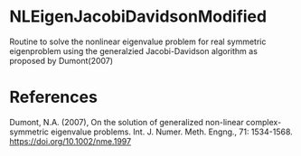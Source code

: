 # NLEigenJacobiDavidsonModified
Routine to solve the nonlinear eigenvalue problem for real symmetric eigenproblem using the generalzied Jacobi-Davidson algorithm as proposed by Dumont(2007)


# References
Dumont, N.A. (2007), On the solution of generalized non-linear complex-symmetric eigenvalue problems. Int. J. Numer. Meth. Engng., 71: 1534-1568. https://doi.org/10.1002/nme.1997
